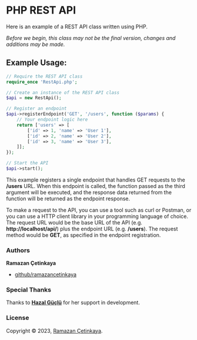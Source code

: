 # PHP REST API
Here is an example of a REST API class written using PHP.

_Before we begin, this class may not be the final version, changes and additions may be made._

## Example Usage:

```php
// Require the REST API class
require_once 'RestApi.php';

// Create an instance of the REST API class
$api = new RestApi();

// Register an endpoint
$api->registerEndpoint('GET', '/users', function ($params) {
    // Your endpoint logic here
    return ['users' => [
        ['id' => 1, 'name' => 'User 1'],
        ['id' => 2, 'name' => 'User 2'],
        ['id' => 3, 'name' => 'User 3'],
    ]];
});

// Start the API
$api->start();
```

This example registers a single endpoint that handles GET requests to the **/users** URL. When this endpoint is called, the function passed as the third argument will be executed, and the response data returned from the function will be returned as the endpoint response.

To make a request to the API, you can use a tool such as curl or Postman, or you can use a HTTP client library in your programming language of choice. The request URL would be the base URL of the API (e.g. **http://localhost/api/**) plus the endpoint URL (e.g. **/users**). The request method would be **GET**, as specified in the endpoint registration.

### Authors

**Ramazan Çetinkaya**

* [github/ramazancetinkaya](https://github.com/ramazancetinkaya)

### Special Thanks
Thanks to **<a href="#">Hazal Güçlü</a>** for her support in development.

### License

Copyright © 2023, [Ramazan Çetinkaya](https://github.com/ramazancetinkaya).

